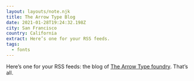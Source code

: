 ```yaml
---
layout: layouts/note.njk
title: The Arrow Type Blog
date: 2021-01-28T19:24:32.198Z
city: San Francisco
country: California
extract: Here’s one for your RSS feeds.
tags:
  - fonts
---
```


Here’s one for your RSS feeds: the blog of [The Arrow Type foundry](https://blog.arrowtype.com/). That’s all.
